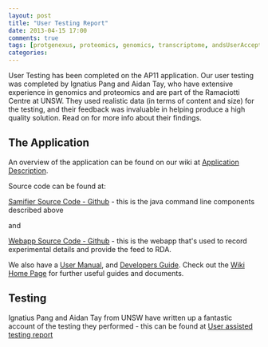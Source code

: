 ```yaml
---
layout: post
title: "User Testing Report"
date: 2013-04-15 17:00
comments: true
tags: [protgenexus, proteomics, genomics, transcriptome, andsUserAcceptance, andsOutputs, andsProduct, andsApps,  fundedByAustralianNationalDataService, DIISRTE, ap11] 
categories: 
---
```


User Testing has been completed on the AP11 application. Our user testing was completed by Ignatius Pang and Aidan Tay, who have extensive experience in genomics and proteomics and are part of the Ramaciotti Centre at UNSW. They used realistic data (in terms of content and size) for the testing, and their feedback was invaluable in helping produce a high quality solution. Read on for more info about their findings.

<!-- more -->
## The Application
An overview of the application can be found on our wiki at [Application Description](https://github.com/IntersectAustralia/ap11_samifier/wiki/Application-description).


Source code can be found at:


[Samifier Source Code - Github](https://github.com/IntersectAustralia/ap11_samifier) - this is the java command line components described above

and

[Webapp Source Code - Github](https://github.com/IntersectAustralia/ap11_webapp) - this is the webapp that's used to record experimental details and provide the feed to RDA.


We also have a [User Manual](https://github.com/IntersectAustralia/ap11_samifier/wiki/User-manual), and [Developers Guide](https://github.com/IntersectAustralia/ap11_samifier/wiki/Developers-Guide). Check out the [Wiki Home Page](https://github.com/IntersectAustralia/ap11_samifier/wiki) for further useful guides and documents.


## Testing
Ignatius Pang and Aidan Tay from UNSW have written up a fantastic account of the testing they performed - this can be found at [User assisted testing report](https://github.com/IntersectAustralia/ap11_samifier/wiki/User-assisted-testing)